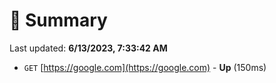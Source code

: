 # 📖 Summary
Last updated: **6/13/2023, 7:33:42 AM**

- `GET` [https://google.com](https://google.com) - **Up** (150ms)

